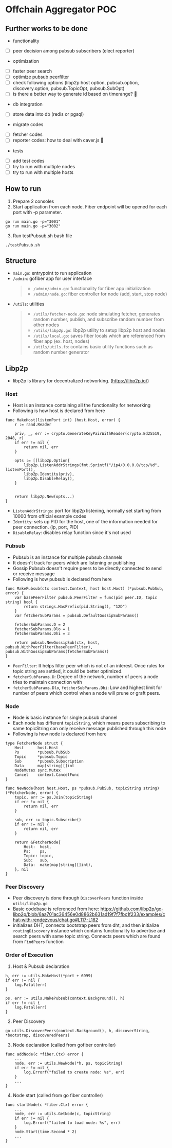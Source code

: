# Offchain Aggregator POC

## Further works to be done

- functionality
- [ ] peer decision among pubsub subscribers (elect reporter)

- optimization
- [ ] faster peer search
- [ ] optimize pubsub peerfilter
- [ ] check following options (libp2p host option, pubsub.option, discovery.option, pubsub.TopicOpt, pubsub.SubOpt)
- [ ] is there a better way to generate id based on timerange? 🤔

- db integration
- [ ] store data into db (redis or pgsql)

- migrate codes
- [ ] fetcher codes
- [ ] reporter codes: how to deal with caver.js 🤔

- tests
- [ ] add test codes
- [ ] try to run with multiple nodes
- [ ] try to run with multiple hosts

## How to run

1. Prepare 2 consoles
2. Start application from each node. Fiber endpoint will be opened for each port with -p parameter.

```
go run main.go -p="3001"
go run main.go -p="3002"
```

3. Run testPubsub.sh bash file

```
./testPubsub.sh
```

## Structure

- `main.go`: entrypoint to run application
- `/admin`: gofiber app for user interface
  > - `/admin/admin.go`: functionality for fiber app initialization
  > - `/admin/node.go`: fiber controller for node (add, start, stop node)
- `/utils`: utilities
  > - `/utils/fetcher-node.go`: node simulating fetcher, generates random number, publish, and subscribe random number from other nodes
  > - `/utils/libp2p.go`: libp2p utility to setup libp2p host and nodes
  > - `/utils/local.go`: saves fiber locals which are referenced from fiber app (ex. host, nodes)
  > - `/utils/utils.fo`: contains basic utility functions such as random number generator

## Libp2p

- libp2p is library for decentralized networking. (https://libp2p.io/)

### Host

- Host is an instance containing all the functionality for networking
- Following is how host is declared from here

```golang
func MakeHost(listenPort int) (host.Host, error) {
	r := rand.Reader

	priv, _, err := crypto.GenerateKeyPairWithReader(crypto.Ed25519, 2048, r)
	if err != nil {
		return nil, err
	}

	opts := []libp2p.Option{
		libp2p.ListenAddrStrings(fmt.Sprintf("/ip4/0.0.0.0/tcp/%d", listenPort)),
		libp2p.Identity(priv),
		libp2p.DisableRelay(),
	}


	return libp2p.New(opts...)
}
```

- `ListenAddrStrings`: port for libp2p listening, normally set starting from 10000 from official example codes
- `Identity`: sets up PID for the host, one of the information needed for peer connection. (ip, port, PID)
- `DisableRelay`: disables relay function since it's not used

### Pubsub

- Pubsub is an instance for multiple pubsub channels
- It doesn't track for peers which are listening or publishing
- Gossip Pubsub doesn't require peers to be directly connected to send or receive message
- Following is how pubsub is declared from here

```golang
func MakePubsub(ctx context.Context, host host.Host) (*pubsub.PubSub, error) {
	var basePeerFilter pubsub.PeerFilter = func(pid peer.ID, topic string) bool {
		return strings.HasPrefix(pid.String(), "12D")
	}
	var fetcherSubParams = pubsub.DefaultGossipSubParams()

	fetcherSubParams.D = 2
	fetcherSubParams.Dlo = 1
	fetcherSubParams.Dhi = 3

	return pubsub.NewGossipSub(ctx, host, pubsub.WithPeerFilter(basePeerFilter), pubsub.WithGossipSubParams(fetcherSubParams))
}
```

- `PeerFilter`: It helps filter peer which is not of an interest. Once rules for topic string are settled, it could be better optimized.
- `fetcherSubParams.D`: Degree of the network, number of peers a node tries to maintain connection with
- `fetcherSubParams.Dlo`, `fetcherSubParams.Dhi`: Low and highest limit for number of peers which control when a node will prune or graft peers.

### Node

- Node is basic instance for single pubsub channel
- Each node has different `topicString`, which means peers subscribing to same topicString can only receive message published through this node
- Following is how node is declared from here

```golang
type FetcherNode struct {
	Host      host.Host
	Ps        *pubsub.PubSub
	Topic     *pubsub.Topic
	Sub       *pubsub.Subscription
	Data      map[string][]int
	NodeMutex sync.Mutex
	Cancel    context.CancelFunc
}

func NewNode(host host.Host, ps *pubsub.PubSub, topicString string) (*FetcherNode, error) {
	topic, err := ps.Join(topicString)
	if err != nil {
		return nil, err
	}

	sub, err := topic.Subscribe()
	if err != nil {
		return nil, err
	}

	return &FetcherNode{
		Host:  host,
		Ps:    ps,
		Topic: topic,
		Sub:   sub,
		Data:  make(map[string][]int),
	}, nil
}
```

### Peer Discovery

- Peer discovery is done through `DiscoverPeers` function inside `utils/libp2p.go`
- Basic codebase is referenced from here: https://github.com/libp2p/go-libp2p/blob/6aa701ac36456e0d8862b631ad19f7f7fbc1f233/examples/chat-with-rendezvous/chat.go#L117-L182
- initializes DHT, connects bootstrap peers from dht, and then initialize `routingDiscovery` instance which contains functionality to advertise and search peers with same topic string. Connects peers which are found from `FindPeers` function

### Order of Execution

1. Host & Pubsub declaration

```golang
h, err := utils.MakeHost(*port + 6999)
if err != nil {
    log.Fatal(err)
}

ps, err := utils.MakePubsub(context.Background(), h)
if err != nil {
    log.Fatal(err)
}
```

2. Peer Discovery

```golang
go utils.DiscoverPeers(context.Background(), h, discoverString, *bootstrap, discoveredPeers)
```

3. Node declaration (called from gofiber controller)

```golang
func addNode(c *fiber.Ctx) error {
    ...
    node, err := utils.NewNode(*h, ps, topicString)
	if err != nil {
		log.Errorf("failed to create node: %s", err)
	}
    ...
}
```

4. Node start (called from go fiber controller)

```golang
func startNode(c *fiber.Ctx) error {
    ...
	node, err := utils.GetNode(c, topicString)
	if err != nil {
		log.Errorf("failed to load node: %s", err)
	}
	node.Start(time.Second * 2)
	...
}
```
